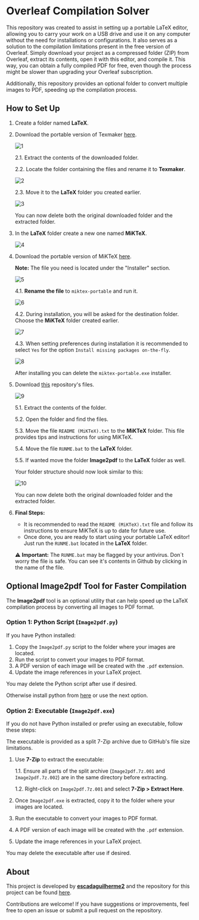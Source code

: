 # Overleaf Compilation Solver

This repository was created to assist in setting up a portable LaTeX editor, allowing you to carry your work on a USB drive and use it on any computer without the need for installations or configurations. It also serves as a solution to the compilation limitations present in the free version of Overleaf. Simply download your project as a compressed folder (ZIP) from Overleaf, extract its contents, open it with this editor, and compile it. This way, you can obtain a fully compiled PDF for free, even though the process might be slower than upgrading your Overleaf subscription.

Additionally, this repository provides an optional folder to convert multiple images to PDF, speeding up the compilation process.

## How to Set Up

1. Create a folder named **LaTeX**.

2. Download the portable version of Texmaker [here](https://www.xm1math.net/texmaker/download.html "Texmaker download page").

   ![1](https://github.com/user-attachments/assets/6d7c30d6-9de2-41f8-8689-4d8b78157c93)

   2.1. Extract the contents of the downloaded folder.
   
   2.2. Locate the folder containing the files and rename it to **Texmaker**.

      ![2](https://github.com/user-attachments/assets/98ebc038-80dd-4c04-96b2-f260c99ee479)

   2.3. Move it to the **LaTeX** folder you created earlier.

      ![3](https://github.com/user-attachments/assets/3917ade8-2a5f-4e50-8d63-358224b53609)

   You can now delete both the original downloaded folder and the extracted folder.

3. In the **LaTeX** folder create a new one named **MiKTeX**.

   ![4](https://github.com/user-attachments/assets/3b4ba5ce-6a22-464f-9c3d-c5187172b089)
   
4. Download the portable version of MiKTeX [here](https://miktex.org/download "MiKTeX download page").

    **Note:** The file you need is located under the "Installer" section.

   ![5](https://github.com/user-attachments/assets/b8691310-2b15-4245-a799-7c1f99cd2a63)

   4.1. **Rename the file** to `miktex-portable` and run it.
   
      ![6](https://github.com/user-attachments/assets/9c2433a7-d1b5-4c16-a429-c44c9f70117c)

   4.2. During installation, you will be asked for the destination folder. Choose the **MiKTeX** folder created earlier.
       
      ![7](https://github.com/user-attachments/assets/31d2829c-4049-4d30-a3b4-60a69a2f8e76)

   4.3. When setting preferences during installation it is recommended to select `Yes` for the option `Install missing packages on-the-fly`.
   
      ![8](https://github.com/user-attachments/assets/500afc98-73bc-4c89-b03b-4ddfa08f4fd9)

    After installing you can delete the `miktex-portable.exe` installer.

5. Download [this](https://github.com/escadaguilherme2/Overleaf_Compilation_Solver/releases) repository's files.

   ![9](https://github.com/user-attachments/assets/c2442baa-a075-4398-b1cf-a5b11e5dd840)

   5.1. Extract the contents of the folder.
   
   5.2. Open the folder and find the files.
   
   5.3. Move the file `README (MiKTeX).txt` to the **MiKTeX** folder. This file provides tips and instructions for using MiKTeX.
   
   5.4. Move the file `RUNME.bat` to the **LaTeX** folder.
   
   5.5. If wanted move the folder **Image2pdf** to the **LaTeX** folder as well.
   
   Your folder structure should now look similar to this:
   
      ![10](https://github.com/user-attachments/assets/31da48c8-1600-48ee-9781-646d1fb0e807)

   You can now delete both the original downloaded folder and the extracted folder.

7. **Final Steps:**
    - It is recommended to read the `README (MiKTeX).txt` file and follow its instructions to ensure MiKTeX is up to date for future use.
    - Once done, you are ready to start using your portable LaTeX editor! Just run the `RUNME.bat` located in the **LaTeX** folder.
   
   ⚠️ **Important:** The `RUNME.bat` may be flagged by your antivirus. Don´t worry the file is safe. You can see it's contents in Github by clicking in the name of the file.

## Optional Image2pdf Tool for Faster Compilation

The **Image2pdf** tool is an optional utility that can help speed up the LaTeX compilation process by converting all images to PDF format.

   ### Option 1: Python Script (`Image2pdf.py`)

   If you have Python installed:
   
   1. Copy the `Image2pdf.py` script to the folder where your images are located.
   2. Run the script to convert your images to PDF format.
   3. A PDF version of each image will be created with the `.pdf` extension.
   4. Update the image references in your LaTeX project.

   You may delete the Python script after use if desired.

   Otherwise install python from [here](https://www.python.org/downloads/ "Python download page") or use the next option.
   
   ### Option 2: Executable (`Image2pdf.exe`)
   
   If you do not have Python installed or prefer using an executable, follow these steps:
   
   The executable is provided as a split 7-Zip archive due to GitHub's file size limitations.
   
   1. Use **7-Zip** to extract the executable:

      1.1. Ensure all parts of the split archive (`Image2pdf.7z.001` and `Image2pdf.7z.002`) are in the same directory before extracting.
      
      1.2. Right-click on `Image2pdf.7z.001` and select **7-Zip > Extract Here**.
      
   3. Once `Image2pdf.exe` is extracted, copy it to the folder where your images are located.
   4. Run the executable to convert your images to PDF format.
   5. A PDF version of each image will be created with the `.pdf` extension.
   6. Update the image references in your LaTeX project.
   
   You may delete the executable after use if desired.

## About

This project is developed by [**escadaguilherme2**](https://github.com/escadaguilherme2) and the repository for this project can be found [here](https://github.com/escadaguilherme2/Overleaf_Compilation_Solver).

Contributions are welcome! If you have suggestions or improvements, feel free to open an issue or submit a pull request on the repository.
